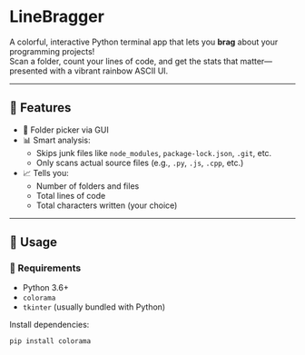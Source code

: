 # LineBragger

A colorful, interactive Python terminal app that lets you **brag** about your programming projects!  
Scan a folder, count your lines of code, and get the stats that matter—presented with a vibrant rainbow ASCII UI.

---

## 🎯 Features

- 📂 Folder picker via GUI
- 📊 Smart analysis: 
  - Skips junk files like `node_modules`, `package-lock.json`, `.git`, etc.
  - Only scans actual source files (e.g., `.py`, `.js`, `.cpp`, etc.)
- 📈 Tells you:
  - Number of folders and files
  - Total lines of code
  - Total characters written (your choice)
---

## 🚀 Usage

### 🔧 Requirements

- Python 3.6+
- `colorama`  
- `tkinter` (usually bundled with Python)

Install dependencies:

```bash
pip install colorama
